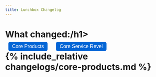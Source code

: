 ```yaml
---
title: Lunchbox Changelog
---
```


<h1>What changed:/h1>

<div class="tab-buttons">
  <button onclick="showTab('core-products')">Core Products</button>
  <button onclick="showTab('core-service-revel')">Core Service Revel</button>
</div>

<div id="core-products" class="tab active">
  {% include_relative changelogs/core-products.md %}
</div>

<div id="core-service-revel" class="tab">
  {% include_relative changelogs/core-service-revel.md %}
</div>

<script>
function showTab(id) {
  document.querySelectorAll('.tab').forEach(t => t.classList.remove('active'));
  document.getElementById(id).classList.add('active');
}
</script>

<style>
.tab { display: none; }
.tab.active { display: block; }
.tab-buttons button {
  margin: 0 10px;
  padding: 6px 12px;
  font-size: 16px;
  border-radius: 6px;
  border: none;
  background: #0366d6;
  color: white;
  cursor: pointer;
}
.tab-buttons button:hover {
  background: #024ea2;
}
</style>
